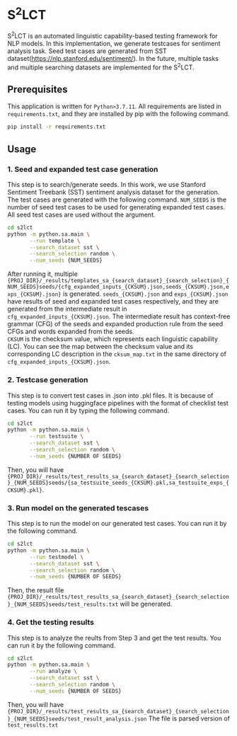 # S<sup>2</sup>LCT

S<sup>2</sup>LCT is an automated linguistic capability-based testing framework for NLP models. In this implementation, we generate testcases for sentiment analysis task. Seed test cases are generated from SST dataset(https://nlp.stanford.edu/sentiment/).
In the future, multiple tasks and multiple searching datasets are implemented for the S<sup>2</sup>LCT.

## Prerequisites
This application is written for ```Python>3.7.11```. All requirements are listed in ```requirements.txt```, and they are installed by pip with the following command.
```bash
pip install -r requirements.txt
```

## Usage
### 1. Seed and expanded test case generation
This step is to search/generate seeds. In this work, we use Stanford Sentiment Treebank (SST) sentiment analysis dataset for the generation. The test cases are generated with the following command. ```NUM_SEEDS``` is the number of seed test cases to be used for generating expanded test cases. All seed test cases are used without the argument.
```bash
cd s2lct
python -m python.sa.main \
       --run template \
       --search_dataset sst \
       --search_selection random \
       --num_seeds {NUM_SEEDS}
```
After running it, multiple ```{PROJ_DIR}/_results/templates_sa_{search_dataset}_{search_selection}_{NUM_SEEDS}seeds/{cfg_expanded_inputs_{CKSUM}.json,seeds_{CKSUM}.json,exps_{CKSUM}.json}``` is generated. ```seeds_{CKSUM}.json``` and ```exps_{CKSUM}.json``` have results of seed and expanded test cases respectively, and they are generated from the intermediate result in ```cfg_expanded_inputs_{CKSUM}.json```. The intermediate result has context-free grammar (CFG) of the seeds and expanded production rule from the seed CFGs and words expanded from the seeds.\
```CKSUM``` is the checksum value, which represents each linguistic capability (LC). You can see the map between the checksum value and its corresponding LC description in the ```cksum_map.txt``` in the same directory of ```cfg_expanded_inputs_{CKSUM}.json```.

### 2. Testcase generation
This step is to convert test cases in .json into .pkl files. It is because of testing models using huggingface pipelines with the format of checklist test cases. You can run it by typing the following command.
```bash
cd s2lct
python -m python.sa.main \
       --run testsuite \
       --search_dataset sst \
       --search_selection random \
       --num_seeds {NUMBER OF SEEDS}
```
Then, you will have ```{PROJ_DIR}/_results/test_results_sa_{search_dataset}_{search_selection}_{NUM_SEEDS}seeds/{sa_testsuite_seeds_{CKSUM}.pkl,sa_testsuite_exps_{CKSUM}.pkl}```.

### 3. Run model on the generated tescases
This step is to run the model on our generated test cases. You can run it by the following command.
```bash
cd s2lct
python -m python.sa.main \
       --run testmodel \
       --search_dataset sst \
       --search_selection random \
       --num_seeds {NUMBER OF SEEDS}
```
Then, the result file ```{PROJ_DIR}/_results/test_results_sa_{search_dataset}_{search_selection}_{NUM_SEEDS}seeds/test_results.txt``` will be generated.


### 4. Get the testing results
This step is to analyze the reults from Step 3 and get the test results. You can run it by the following command.
```bash
cd s2lct
python -m python.sa.main \
       --run analyze \
       --search_dataset sst \
       --search_selection random \
       --num_seeds {NUMBER OF SEEDS}
```
Then, you will have ```{PROJ_DIR}/_results/test_results_sa_{search_dataset}_{search_selection}_{NUM_SEEDS}seeds/test_result_analysis.json``` The file is parsed version of ```test_results.txt```

<!-- 
## Goal
The project is to generate comprehensive sets of test cases for evaluating NLP models on multiple linguistic capabilities of the NLP task.

## Problem
Prior works introduced multiple linguistic capabilities for a NLP task, and manually generated test templates for each linguistic capability. However, the generated test cases are highly restricted in elementary structures and vocabularies. The simplicity causes biases in the test set, thus it loses the comprehensive evaluation of the linguistic capabilities.

## Task
Given the limitations mentioned in the Problem section, we focus on improving comprehensivity of linguistic capability evaluation by generating more diverse realistic test cases.

## Idea 
1. For each linguistic capability, there are input/output properties that the input/output should meet for evaluating the linguistic capability.
2. With the help of a large amount of natural language dataset, for each linguistic capability we can increase the diversity of test cases by using the subset of inputs that meet the requirements from the dataset, and convert them into the test templates.
3. We obtain more diversity of test templates by appending structural components into structures of test templates by comparing context-free grammars (CFGs) between input and reference natural language datasets.
4. We fill the structures with the relevant vocabularies that do not affect the corresponding labels using language models.

## Steps:
1. Requirement extraction from linguistic capabilities.
2. Search/transform relevant inputs from the dataset for satisfying the requirements.
3. Generate test templates with the inputs from step 2.
4. Extract input-expansible structures in CFG from a reference rule set.
5. Expand input templates by adding the structures from step 4.
6. Fill the structures from step 5 with vocabularies suggested from a language model.

## Progress
1. I implemented the treebank dataset and its CFG production rule set as a reference rule set.
2. I implemented the Berkeley neural parser (https://github.com/nikitakit/self-attentive-parser) to parse each input sentence and construct its CFG.
3. I computed expandible rule sets of input sentences computed from the difference between reference and input CFG.
I manually extracted the requirements of two linguistic capabilities for semantic analysis reported in CHECKLIST paper.
4. For each requirement from step 4, I search relevant inputs that meet the requirement from widely used sentiment analysis dataset(Stanford Treebank dataset, link: https://nlp.stanford.edu/sentiment/index.html) and word sentiments dataset(SentiWordNe, link: https://github.com/aesuli/SentiWordNet)

 -->
